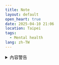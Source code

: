 ```yaml
---
title: Note
layout: default
open_heart: true
date: 2025-04-10 21:06
location: Taipei
tags: 
  - Mental health
lang: zh-TW
---
```


<details><summary>內容警告</summary>

希望那些不希望我死的朋友都放過我
好想一勞永逸

</details>
